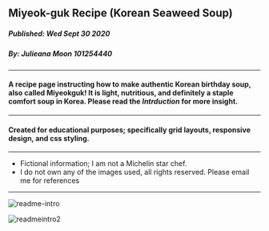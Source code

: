 ## Miyeok-guk Recipe (Korean Seaweed Soup)
##### Published: Wed Sept 30 2020 
##### By: Julieana Moon 101254440
---


#### A __recipe__ page instructing how to make authentic Korean birthday soup, also called __Miyeokguk__! It is light, nutritious, and definitely a staple comfort soup in Korea. Please read the _Intrduction_ for more insight.

---
#### Created for educational purposes; specifically grid layouts, responsive design, and css styling. 
---
- Fictional information; I am not a Michelin star chef.
- I do not own any of the images used, all rights reserved. Please email me for references
---
![readme-intro](readme-intro.jpg)

![readmeintro2](readme-intro2.jpg)

